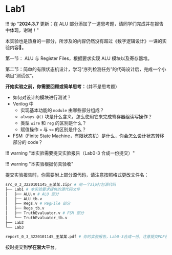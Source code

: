# Lab1

!!! tip "**2024.3.7** 更新：在 ALU 部分添加了一道思考题，请同学们完成并在报告中体现，谢谢！"

本实验也是热身的一部分，所涉及的内容仍然没有超过《数字逻辑设计》一课的实验内容🧐。

第一节： ALU 与 Register Files，根据要求实现 ALU 模块以及寄存器堆。

第二节：简单的有限状态机设计，学习“序列检测任务”的代码设计后，完成一个小项目“测谎仪”。

**开始实验之前，你需要回顾或简单思考：**（并不是思考题）

* 如何对设计的模块进行测试？
* Verilog 中
    * 实现基本功能的 `module` 由哪些部分组成？
    * `always @()` 块是什么含义，怎么使用它来完成寄存器组读写操作？
    * 类型 `wire` 和 `reg` 的区别是什么？
    * 赋值操作 `=` 与 `<=` 的区别是什么？
* FSM（Finite State Machine，有限状态机）是什么，你会怎么设计状态转移部分的 code？

!!! warning "本实验需要提交实验报告（Lab0-3 合成一份提交）"

!!! warning "本实验根据仿真验收"

提交实验报告时，你需要附上部分源代码，请注意按照格式更改文件名：

```bash
src_0_3_3220101145_王某某.zip/ # 用一个zip打包源代码
├── Lab1 # 本实验要求提供的源代码文件
│   ├── ALU.v # ALU 部分
│   ├── ALU_tb.v
│   ├── Regs.v # RegFile 部分
│   ├── Regs_tb.v
│   ├── TruthEvaluator.v # FSM 部分
│   └── TruthEvaluator_tb.v
├── Lab2
└── Lab3

report_0_3_3220101145_王某某.pdf # 你的实验报告，Lab0-3合成一份，注意提交PDF格式
```

按时提交到**学在浙大**平台。